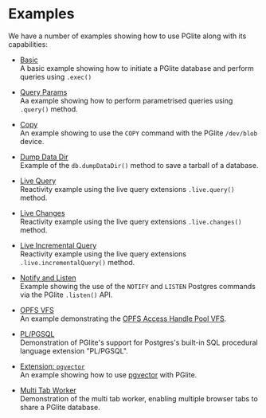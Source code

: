 # Examples

We have a number of examples showing how to use PGlite along with its capabilities:

- <a href="./examples/basic.html" target="_blank">Basic</a><br>
  A basic example showing how to initiate a PGlite database and perform queries using `.exec()`

- <a href="./examples/query-params.html" target="_blank">Query Params</a><br>
  Aa example showing how to perform parametrised queries using `.query()` method.

- <a href="./examples/copy.html" target="_blank">Copy</a><br>
  An example showing to use the `COPY` command with the PGlite `/dev/blob` device.

- <a href="./examples/dump-data-dir.html" target="_blank">Dump Data Dir</a><br>
  Example of the `db.dumpDataDir()` method to save a tarball of a database.

- <a href="./examples/live.html" target="_blank">Live Query</a><br>
  Reactivity example using the live query extensions `.live.query()` method.

- <a href="./examples/live-changes.html" target="_blank">Live Changes</a><br>
  Reactivity example using the live query extensions `.live.changes()` method.

- <a href="./examples/live-incremental.html" target="_blank">Live Incremental Query</a><br>
  Reactivity example using the live query extensions `.live.incrementalQuery()` method.

- <a href="./examples/notify.html" target="_blank">Notify and Listen</a><br>
  Example showing the use of the `NOTIFY` and `LISTEN` Postgres commands via the PGlite `.listen()` API.

- <a href="./examples/opfs.html" target="_blank">OPFS VFS</a><br>
  An example demonstrating the [OPFS Access Handle Pool VFS](./docs/filesystems.md#opfs-ahp-fs).

- <a href="./examples/copy.html" target="_blank">PL/PGSQL</a><br>
  Demonstration of PGlite's support for Postgres's built-in SQL procedural language extension "PL/PGSQL".

- <a href="./examples/vector.html" target="_blank">Extension: `pgvector`</a><br>
  An example showing how to use [pgvector](https://github.com/pgvector/pgvector) with PGlite.

- <a href="./examples/worker.html" target="_blank">Multi Tab Worker</a><br>
  Demonstration of the multi tab worker, enabling multiple browser tabs to share a PGlite database.
